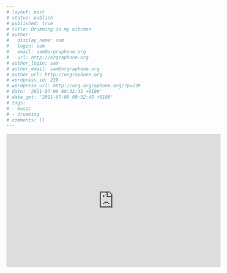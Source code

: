 ```yaml
---
# layout: post
# status: publish
# published: true
# title: Drumming in my kitchen
# author:
#   display_name: sam
#   login: sam
#   email: sam@orgraphone.org
#   url: http://orgraphone.org
# author_login: sam
# author_email: sam@orgraphone.org
# author_url: http://orgraphone.org
# wordpress_id: 239
# wordpress_url: http://org.orgraphone.org/?p=239
# date: '2011-07-09 09:32:45 +0100'
# date_gmt: '2011-07-09 09:32:45 +0100'
# tags:
# - music
# - drumming
# comments: []
---
```

<p><iframe width="560" height="349" src="http://www.youtube.com/embed/kOQALyrZsIs" frameborder="0" allowfullscreen></iframe></p>

